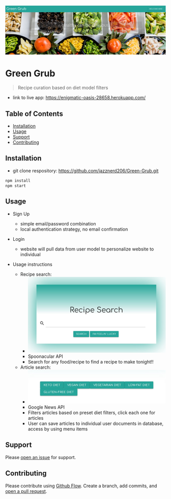 ![Header](Header.JPG)

# Green Grub

> Recipe curation based on diet model filters

- link to live app: https://enigmatic-oasis-28658.herokuapp.com/

## Table of Contents

- [Installation](#installation)
- [Usage](#usage)
- [Support](#support)
- [Contributing](#contributing)

## Installation

- git clone respository: https://github.com/jazznerd206/Green-Grub.git

```
npm install
npm start
```

## Usage

- Sign Up
  - simple email/password combination
  - local authentication strategy, no email confirmation
- Login
  - website will pull data from user model to personalize website to individual

- Usage instructions
  - Recipe search:
    - ![Recipe](Recipe.JPG)
    - Spoonacular API
    - Search for any food/recipe to find a recipe to make tonight!!
  - Article search:
    -  ![Articles](Articles.JPG)
    - Google News API
    - Filters articles based on preset diet filters, click each one for articles
    - User can save articles to individual user documents in database, access by using menu items

## Support

Please [open an issue](https://github.com/jazznerd206/Green-Grub/issues/new) for support.

## Contributing

Please contribute using [Github Flow](https://guides.github.com/introduction/flow/). Create a branch, add commits, and [open a pull request](https://github.com/jazznerd206/Green-Grub/compare/).
